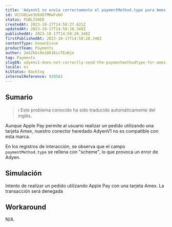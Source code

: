 ```yaml
---
title: 'AdyenV1 no envía correctamente el paymentMethod.type para Amex cuando se utiliza Apple Pay.'
id: UCCG0Lwe3U6dO7MHwFebO
status: PUBLISHED
createdAt: 2023-10-17T14:58:27.621Z
updatedAt: 2023-10-17T14:58:28.348Z
publishedAt: 2023-10-17T14:58:28.348Z
firstPublishedAt: 2023-10-17T14:58:28.348Z
contentType: knownIssue
productTeam: Payments
author: 2mXZkbi0oi061KicTExNjo
tag: Payments
slugEN: adyenv1-does-not-correctly-send-the-paymentmethodtype-for-amex-when-using-apple-pay
locale: es
kiStatus: Backlog
internalReference: 920563
---
```


## Sumario

>ℹ️ Este problema conocido ha sido traducido automáticamente del inglés.


Aunque Apple Pay permite al usuario realizar un pedido utilizando una tarjeta Amex, nuestro conector heredado AdyenV1 no es compatible con esta marca.

En los registros de interacción, se observa que el campo` paymentMethod.type` se rellena con "scheme", lo que provoca un error de Adyen.


##

## Simulación


Intento de realizar un pedido utilizando Apple Pay con una tarjeta Amex. La transacción será denegada



## Workaround


N/A.





